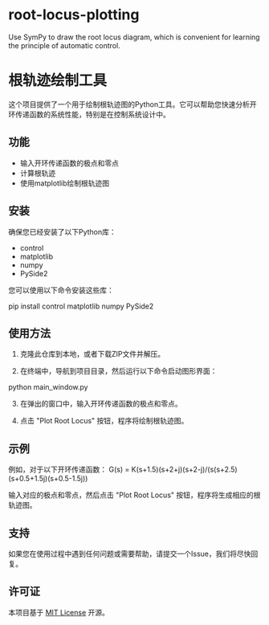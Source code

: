 # root-locus-plotting
Use SymPy to draw the root locus diagram, which is convenient for learning the principle of automatic control.
# 根轨迹绘制工具

这个项目提供了一个用于绘制根轨迹图的Python工具。它可以帮助您快速分析开环传递函数的系统性能，特别是在控制系统设计中。

## 功能

- 输入开环传递函数的极点和零点
- 计算根轨迹
- 使用matplotlib绘制根轨迹图

## 安装

确保您已经安装了以下Python库：

- control
- matplotlib
- numpy
- PySide2

您可以使用以下命令安装这些库：

pip install control matplotlib numpy PySide2


## 使用方法

1. 克隆此仓库到本地，或者下载ZIP文件并解压。

2. 在终端中，导航到项目目录，然后运行以下命令启动图形界面：

python main_window.py

3. 在弹出的窗口中，输入开环传递函数的极点和零点。

4. 点击 "Plot Root Locus" 按钮，程序将绘制根轨迹图。

## 示例

例如，对于以下开环传递函数：
G(s) = K(s+1.5)(s+2+j)(s+2-j)/(s(s+2.5)(s+0.5+1.5j)(s+0.5-1.5j))

输入对应的极点和零点，然后点击 "Plot Root Locus" 按钮，程序将生成相应的根轨迹图。

## 支持

如果您在使用过程中遇到任何问题或需要帮助，请提交一个Issue，我们将尽快回复。

## 许可证

本项目基于 [MIT License](LICENSE) 开源。

